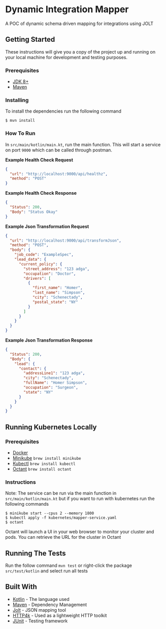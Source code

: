 # Dynamic Integration Mapper

A POC of dynamic schema driven mapping for integrations using JOLT

## Getting Started

These instructions will give you a copy of the project up and running on your local machine for development and testing purposes.

### Prerequisites
 * [JDK 8+](https://www.oracle.com/uk/java/technologies/javase-downloads.html)
 * [Maven](https://maven.apache.org/)

### Installing
To install the dependencies run the following command
```shell
$ mvn install
```

### How To Run

In `src/main/kotlin/main.kt`, run the main function. This will start a service on port `9000` which can be called through
postman. 

**Example Health Check Request**
```json
{
  "url": "http://localhost:9000/api/healthz",
  "method": "POST"
}
```

**Example Health Check Response**
```json
{
  "Status": 200,
  "Body": "Status Okay"
}
```

**Example Json Transformation Request**
```json
{
  "url": "http://localhost:9000/api/transformJson",
  "method": "POST",
  "body": {
    "job_code": "ExampleSpec",
    "lead_data": {
      "current_policy": {
        "street_address": "123 adga",
        "occupation": "Doctor",
        "drivers": [
          {
            "first_name": "Homer",
            "last_name": "Simpson",
            "city": "Schenectady",
            "postal_state": "NY"
          }
        ]
      }
    }
  }
}
```

**Example Json Transformation Response**
```json
{
  "Status": 200,
  "Body": {
    "lead": {
      "contact": {
        "addressLine1": "123 adga",
        "city": "Schenectady",
        "fullName": "Homer Simpson",
        "occupation": "Surgeon",
        "state": "NY"
      }
    }
  }
}
```

## Running Kubernetes Locally

### Prerequisites

* [Docker](https://www.docker.com/products/docker-desktop)
* [Minikube](https://minikube.sigs.k8s.io/docs/start/) `brew install minikube`
* [Kubectl](https://kubernetes.io/docs/tasks/tools/) `brew install kubectl`
* [Octant](https://octant.dev/) `brew install octant`

### Instructions

Note: The service can be run via the main function in `src/main/kotlin/main.kt` but if you want to run with kubernetes 
run the following commands
```shell
$ minikube start --cpus 2 --memory 1800  
$ kubectl apply -f kubernetes/mapper-service.yaml
$ octant
```
Octant will launch a UI in your web browser to monitor your cluster and pods. You can retrieve the URL for the cluster in Octant

## Running The Tests

Run the follow command `mvn test` or right-click the package `src/test/kotlin` and select run all tests 

## Built With

* [Kotlin](https://kotlinlang.org/) - The language used
* [Maven](https://maven.apache.org/) - Dependency Management
* [Jolt](https://github.com/bazaarvoice/jolt) - JSON mapping tool
* [HTTP4k](https://www.http4k.org/) - Used as a lightweight HTTP toolkit
* [JUnit](https://junit.org/junit5/docs/current/user-guide/) - Testing framework

